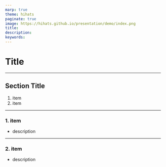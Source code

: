 ```yaml
---
marp: true
theme: hihats
paginate: true
image: https://hihats.github.io/presentation/demo/index.png
title:
description:
keywords:
---
```


<!-- _class: lead -->

# Title

<!-- _paginate: false -->

---

## Section Title

1. item
2. item

---

<!-- header: Section Title -->

### 1. item

- description

<!-- _footer: [related link](url) -->

---

### 2. item

- description
